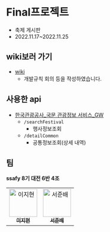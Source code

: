 # Final프로젝트 
- 축제 게시판
- 2022.11.17~2022.11.25


## wiki보러 가기
- [wiki](https://lab.ssafy.com/sjb378/finalfestival/-/wikis/home)
    - 개발규칙 회의 등을 작성하였습니다.

## 사용한 api  
- [한국관광공사_국문 관광정보 서비스_GW](https://www.data.go.kr/tcs/dss/selectApiDataDetailView.do?publicDataPk=15101578#/)
    - `/searchFestival`
        - 행사정보조회
    - `/detailCommon`
        - 공통정보조회(상세 내역)



## 팀

<b>ssafy 8기 대전 6반 4조</b>

<table>
  <tr>
    <td align="center"><a href="https://github.com/jhyun3315"><img src="https://avatars.githubusercontent.com/u/37072549?v=4" width="75px;" alt="이지현"/><br /><sub><b>이지현</b></sub></a></td>
    <td align="center"><a href="https://github.com/deokisys"><img src="https://avatars2.githubusercontent.com/u/24247768?s=460&v=4" width="75px;" alt="서준배"/><br /><sub><b>서준배</b></sub></a></td>
  </tr>
</table>
